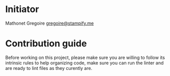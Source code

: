# Initiator

Mathonet Gregoire gregoire@stampify.me

# Contribution guide

Before working on this project, please make sure you are willing to follow its intrinsic rules
to help organizing code, make sure you can run the linter and are ready to lint files as they curently are.
